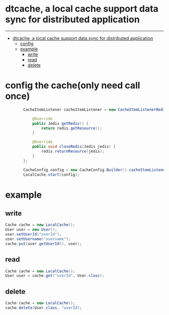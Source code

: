 # dtcache, a  local cache support data sync for distributed application


----------------

- [dtcache, a  local cache support data sync for distributed application](#dtcache-a-local-cache-support-data-sync-for-distributed-application)
	- [config](#config)
	- [example](#example)
		- [write](#write)
		- [read](#read)
		- [delete](#delete)

# config the cache(only need call once)
```java
    	CacheItemListener cacheItemListener = new CacheItemListenerRedisImpl() {

			@Override
			public Jedis getRedis() {
				return redis.getResource();
			}

			@Override
			public void closeRedis(Jedis jedis) {
				redis.returnResource(jedis);
			}
		};

		CacheConfig config = new CacheConfig.Builder().cacheItemListener(cacheItemListener).build();
        LocalCache.start(config);
```

# example

## write 

```java
Cache cache = new LocalCache();
User user = new User();
user.setUserId("userId");
user.setUsername("username");
cache.put(user.getUserId(), user);
```
## read

```java
Cache cache = new LocalCache();
User user = cache.get("userId", User.class);
```

## delete

```java
Cache cache = new LocalCache();
cache.delete(User.class, "userId);
```
